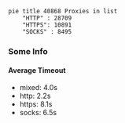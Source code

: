 
```mermaid
pie title 40868 Proxies in list
    "HTTP" : 28709
    "HTTPS": 10891
    "SOCKS" : 8495
```

### Some Info
#### Average Timeout

- mixed: 4.0s
- http: 2.2s
- https: 8.1s
- socks: 6.5s
